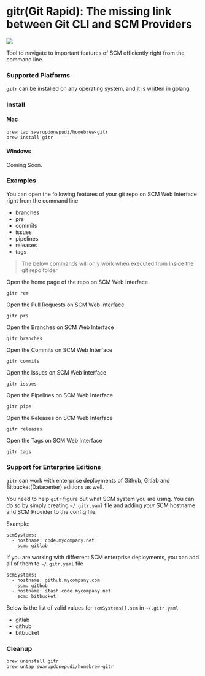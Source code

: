 # gitr(Git Rapid): The missing link between Git CLI and SCM Providers

[![](https://github.com/swarupdonepudi/gitr/workflows/build_n_test/badge.svg)](https://github.com/swarupdonepudi/gitr/actions?query=workflow%3A%22build_n_push%22)

Tool to navigate to important features of SCM efficiently right from the command line.


### Supported Platforms

`gitr` can be installed on any operating system, and it is written in golang

### Install

#### Mac


```
brew tap swarupdonepudi/homebrew-gitr
brew install gitr
```

#### Windows

Coming Soon.

### Examples

You can open the following features of your git repo on SCM Web Interface right from the command line

* branches
* prs
* commits
* issues
* pipelines
* releases
* tags

> The below commands will only work when executed from inside the git repo folder

Open the home page of the repo on SCM Web Interface

```
gitr rem
```

Open the Pull Requests on SCM Web Interface

```
gitr prs
```

Open the Branches on SCM Web Interface

```
gitr branches
```

Open the Commits on SCM Web Interface

```
gitr commits
```

Open the Issues on SCM Web Interface

```
gitr issues
```

Open the Pipelines on SCM Web Interface

```
gitr pipe
```

Open the Releases on SCM Web Interface

```
gitr releases
```

Open the Tags on SCM Web Interface

```
gitr tags
```

### Support for Enterprise Editions

`gitr` can work with enterprise deployments of Github, Gitlab and Bitbucket(Datacenter) editions as well. 

You need to help `gitr` figure out what SCM system you are using. You can do so by simply creating `~/.gitr.yaml` file and adding *your* SCM hostname and SCM Provider to the config file.

Example:

```
scmSystems:
  - hostname: code.mycompany.net
    scm: gitlab
```

If you are working with differrent SCM enterprise deployments, you can add all of them to `~/.gitr.yaml` file

```
scmSystems:
  - hostname: github.mycompany.com
    scm: github
  - hostname: stash.code.mycompany.net
    scm: bitbucket
```

Below is the list of valid values for `scmSystems[].scm` in `~/.gitr.yaml` 

* gitlab
* github
* bitbucket

### Cleanup

```
brew uninstall gitr
brew untap swarupdonepudi/homebrew-gitr
```
